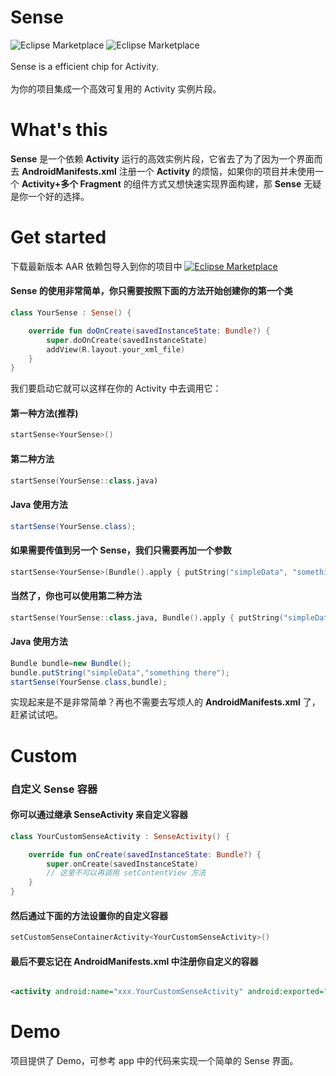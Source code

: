 # Sense

![Eclipse Marketplace](https://img.shields.io/badge/license-Apache2.0-blue)
![Eclipse Marketplace](https://img.shields.io/badge/version-v1.1-green)<br/><br/>
Sense is a efficient chip for Activity.<br/><br/>
为你的项目集成一个高效可复用的 Activity 实例片段。

# What's this

<strong>Sense</strong> 是一个依赖 <strong>Activity</strong> 运行的高效实例片段，它省去了为了因为一个界面而去 <strong>AndroidManifests.xml</strong> 注册一个 <strong>Activity</strong> 的烦恼，如果你的项目并未使用一个
<strong>Activity+多个 Fragment</strong> 的组件方式又想快速实现界面构建，那 <strong>Sense</strong> 无疑是你一个好的选择。

# Get started

下载最新版本 AAR
依赖包导入到你的项目中 <a href='https://github.com/fankes/Sense/releases'>![Eclipse Marketplace](https://img.shields.io/badge/download-v1.1-green)</a><br/>

#### Sense 的使用非常简单，你只需要按照下面的方法开始创建你的第一个类

```kotlin
class YourSense : Sense() {

    override fun doOnCreate(savedInstanceState: Bundle?) {
        super.doOnCreate(savedInstanceState)
        addView(R.layout.your_xml_file)
    }
}
```

我们要启动它就可以这样在你的 Activity 中去调用它：<br/>

#### 第一种方法(推荐)

```kotlin
startSense<YourSense>()
```

#### 第二种方法

```kotlin
startSense(YourSense::class.java)
```

#### Java 使用方法

```java
startSense(YourSense.class);
```

#### 如果需要传值到另一个 Sense，我们只需要再加一个参数

```kotlin
startSense<YourSense>(Bundle().apply { putString("simpleData", "something there") })
```

#### 当然了，你也可以使用第二种方法

```kotlin
startSense(YourSense::class.java, Bundle().apply { putString("simpleData", "something there") })
```

#### Java 使用方法

```java
Bundle bundle=new Bundle();
bundle.putString("simpleData","something there");
startSense(YourSense.class,bundle);
```

实现起来是不是非常简单？再也不需要去写烦人的 <strong>AndroidManifests.xml</strong> 了，赶紧试试吧。

# Custom

### 自定义 Sense 容器

#### 你可以通过继承 SenseActivity 来自定义容器

```kotlin
class YourCustomSenseActivity : SenseActivity() {

    override fun onCreate(savedInstanceState: Bundle?) {
        super.onCreate(savedInstanceState)
        // 这里不可以再调用 setContentView 方法
    }
}
```

#### 然后通过下面的方法设置你的自定义容器

```kotlin
setCustomSenseContainerActivity<YourCustomSenseActivity>()
```

#### 最后不要忘记在 AndroidManifests.xml 中注册你自定义的容器

```xml

<activity android:name="xxx.YourCustomSenseActivity" android:exported="false" />
```

# Demo

项目提供了 Demo，可参考 app 中的代码来实现一个简单的 Sense 界面。